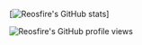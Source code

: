 [![Reosfire's GitHub stats](https://github-readme-stats.vercel.app/api?username=reosfire&cache_seconds=7200&show_icons=true&bg_color=000000&title_color=DDDDDD&text_color=D0D0D0&icon_color=DDDDDD&border_color=D0D0D0&hide_border=false&border_radius=10)]


![Reosfire's GitHub profile views](https://komarev.com/ghpvc/?username=reosfire)
